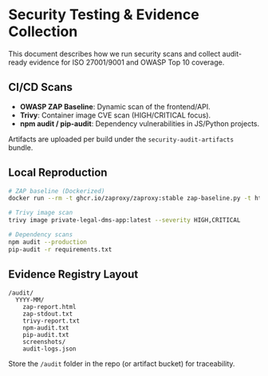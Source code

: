 # Security Testing & Evidence Collection

This document describes how we run security scans and collect audit-ready evidence for ISO 27001/9001 and OWASP Top 10 coverage.

## CI/CD Scans

- **OWASP ZAP Baseline**: Dynamic scan of the frontend/API.
- **Trivy**: Container image CVE scan (HIGH/CRITICAL focus).
- **npm audit / pip-audit**: Dependency vulnerabilities in JS/Python projects.

Artifacts are uploaded per build under the `security-audit-artifacts` bundle.

## Local Reproduction

```bash
# ZAP baseline (Dockerized)
docker run --rm -t ghcr.io/zaproxy/zaproxy:stable zap-baseline.py -t http://localhost/ -r zap-report.html

# Trivy image scan
trivy image private-legal-dms-app:latest --severity HIGH,CRITICAL

# Dependency scans
npm audit --production
pip-audit -r requirements.txt
```

## Evidence Registry Layout

```
/audit/
  YYYY-MM/
    zap-report.html
    zap-stdout.txt
    trivy-report.txt
    npm-audit.txt
    pip-audit.txt
    screenshots/
    audit-logs.json
```

Store the `/audit` folder in the repo (or artifact bucket) for traceability.
